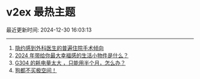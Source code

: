 # v2ex 最热主题

最近更新时间: 2024-12-30 16:03:13

--- 
1. [隐约感到外科医生的普遍住院手术倾向](https://www.v2ex.com/t/1101140) 
2. [2024 年带给你最大幸福感的生活小物件是什么？](https://www.v2ex.com/t/1101144) 
3. [G304 的耗电量太大 ，只能用半个月，怎么办？](https://www.v2ex.com/t/1101149) 
4. [狗都不买极空间！](https://www.v2ex.com/t/1101182) 
